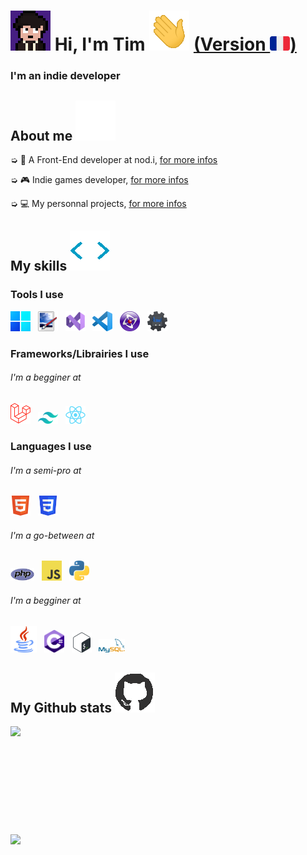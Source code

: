 <h1 style="vertical-align: top;"> <img src="Ressources\Straky.gif"> Hi, I'm Tim <img src = "Ressources\Hello.gif"> <a href="README.md">(Version <img src="Ressources\fr_flag.png">)</a></h1>
<p align='center'>

</p>
<h3>
<div size='20px'> I'm an indie developer
</h3>
</div>
  
<h2> About me <img src="Ressources\Bars.gif">
</h2>

➭ 💼 A Front-End developer at nod.i, <a href="http://timreq.fr" target="_blank">for more infos</a>

➭ 🎮 Indie games developer, <a href="http://games.straky.fr/en" target="_blank">for more infos</a>

➭ 💻 My personnal projects, <a href="http://straky.fr" target="_blank">for more infos</a>

<h2> My skills <img src = "Ressources\Dev.gif"> </h2>

<div>

<h3>Tools I use</h3>
  
  <a href="https://www.microsoft.com/windows" target="_blank"><img src="Ressources\Windows11.png" alt="Windows" title="Windows" width=32px></a>
    &nbsp;
  <a href="https://www.getpaint.net" target="_blank"><img src="Ressources\Paint.Net.png" alt="Paint.NET" title="Paint.NET" width=32px></a>
    &nbsp;
  <a href="https://visualstudio.microsoft.com" target="_blank"><img src="Ressources\VisualStudio2022.png" alt="Visual Studio" title="Visual Studio" width=32px></a>
    &nbsp;
  <a href="https://code.visualstudio.com" target="_blank"><img src="Ressources\VisualStudioCode.png" alt="Visual Studio Code" title="Visual Studio Code" width=32px></a>
    &nbsp;
  <a href="https://www.clickteam.com/clickteam-fusion-2-5" target="_blank"><img src="Ressources\Clickteam.png" alt="Clickteam Fusion" title="Clickteam Fusion" width=32px></a>
    &nbsp;
  <a href="https://dbotmaker.io" target="_blank"><img src="Ressources\DiscordBotMaker.png" alt="Discord Bot Maker" title="Discord Bot Maker" width=32px></a>
  
<h3>Frameworks/Librairies I use</h3>
<h6>I'm a begginer at</h6>

  <a href="https://laravel.com" target="_blank"><img src="Ressources\Laravel.png" alt="Laravel" title="Laravel" width=32px></a>
    &nbsp;
  <a href="https://tailwindcss.com" target="_blank"><img src="Ressources\Tailwind.png" alt="Tailwind" title="Tailwind" width=32px></a>
    &nbsp;
  <a href="https://react.dev" target="_blank"><img src="Ressources\React.png" alt="React" title="React" width=32px></a>
  
<h3>Languages I use</h3>
<h6>I'm a semi-pro at</h6>
  
  <a href="https://html.spec.whatwg.org" target="_blank"><img src="Ressources\HTML.png" alt="HTML" title="HTML" width=32px></a>
   &nbsp;
  <a href="https://www.w3.org/TR/CSS/#css" target="_blank"><img src="Ressources\CSS.png" alt="CSS" title="CSS" width=32px></a>
 
<h6>I'm a go-between at</h6>  
  
  <a href="https://www.php.net" target="_blank"><img src="Ressources\PHP.png" alt="PHP" title="PHP" width=38px></a>
    &nbsp;
  <a href="https://www.javascript.com" target="_blank"><img src="Ressources\JavaScript.png" alt="JvaScript" title="JavaScript" width=32px></a>
    &nbsp;
  <a href="https://www.python.org" target="_blank"><img src="Ressources\Python.png" alt="Python" title="Python" width=32px></a>
  
<h6>I'm a begginer at</h6>
 
<a href="https://www.java.com/fr" target="_blank"><img src="Ressources\Java.png" alt="Java" title="Java" width=42px></a>
  &nbsp;
<a href="https://docs.microsoft.com/en-us/dotnet/csharp" target="_blank"><img src="Ressources\Csharp.png" alt="C#" title="C#" width=32px></a>
  &nbsp;
<a href="https://www.gnu.org/software/bash" target="_blank"><img src="Ressources\Bash.png" alt="Bash" title="Bash" width=32px></a>
  &nbsp;
<a href="https://www.mysql.com" target="_blank"><img src="Ressources\MySQL.png" alt="SQL" title="SQL" width=42px></a>
  
</div>

<h2>My Github stats <img src='Ressources\Github_logo.gif'> </h2>

<a href="https://github.com/Str4ky/github-readme-stats">
<img align="left" src="https://github-readme-stats.vercel.app/api?username=Str4ky&count_private=true&show_icons=true&theme=tokyonight" />
</a><br><br><br><br><br><br><br><br><br><br>
<a href="https://github.com/Str4ky/convoychat">
<img align="center" src="https://github-readme-stats.vercel.app/api/top-langs/?username=Str4ky&theme=tokyonight" />
</a>
